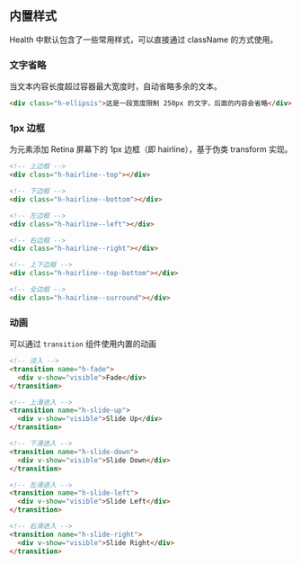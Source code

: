 ## 内置样式
Health 中默认包含了一些常用样式，可以直接通过 className 的方式使用。

### 文字省略
当文本内容长度超过容器最大宽度时，自动省略多余的文本。

```html
<div class="h-ellipsis">这是一段宽度限制 250px 的文字，后面的内容会省略</div>
```

### 1px 边框
为元素添加 Retina 屏幕下的 1px 边框（即 hairline），基于伪类 transform 实现。

```html
<!-- 上边框 -->
<div class="h-hairline--top"></div>

<!-- 下边框 -->
<div class="h-hairline--bottom"></div>

<!-- 左边框 -->
<div class="h-hairline--left"></div>

<!-- 右边框 -->
<div class="h-hairline--right"></div>

<!-- 上下边框 -->
<div class="h-hairline--top-bottom"></div>

<!-- 全边框 -->
<div class="h-hairline--surround"></div>
```

### 动画
可以通过 `transition` 组件使用内置的动画

```html
<!-- 淡入 -->
<transition name="h-fade">
  <div v-show="visible">Fade</div>
</transition>

<!-- 上滑进入 -->
<transition name="h-slide-up">
  <div v-show="visible">Slide Up</div>
</transition>

<!-- 下滑进入 -->
<transition name="h-slide-down">
  <div v-show="visible">Slide Down</div>
</transition>

<!-- 左滑进入 -->
<transition name="h-slide-left">
  <div v-show="visible">Slide Left</div>
</transition>

<!-- 右滑进入 -->
<transition name="h-slide-right">
  <div v-show="visible">Slide Right</div>
</transition>
```
